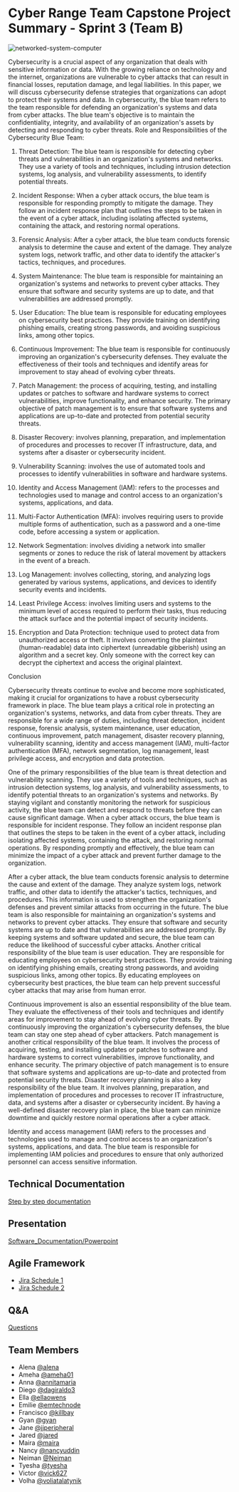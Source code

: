 # Cyber Range Team Capstone Project Summary - Sprint 3 (Team B)

![networked-system-computer](https://user-images.githubusercontent.com/123824782/236960235-a0a9f0f4-db58-421d-a345-ba7868f69a31.jpg)

Cybersecurity is a crucial aspect of any organization that deals with sensitive information or data. With the growing reliance on technology and the internet, organizations are vulnerable to cyber attacks that can result in financial losses, reputation damage, and legal liabilities. In this paper, we will discuss cybersecurity defense strategies that organizations can adopt to protect their systems and data.
     In cybersecurity, the blue team refers to the team responsible for defending an organization's systems and data from cyber attacks. The blue team's objective is to maintain the confidentiality, integrity, and availability of an organization's assets by detecting and responding to cyber threats.
Role and Responsibilities of the Cybersecurity Blue Team:
1. Threat Detection: The blue team is responsible for detecting cyber threats and vulnerabilities in an organization's systems and networks. They use a variety of tools and techniques, including intrusion detection systems, log analysis, and vulnerability assessments, to identify potential threats.

2. Incident Response: When a cyber attack occurs, the blue team is responsible for responding promptly to mitigate the damage. They follow an incident response plan that outlines the steps to be taken in the event of a cyber attack, including isolating affected systems, containing the attack, and restoring normal operations.

3. Forensic Analysis: After a cyber attack, the blue team conducts forensic analysis to determine the cause and extent of the damage. They analyze system logs, network traffic, and other data to identify the attacker's tactics, techniques, and procedures.

4. System Maintenance: The blue team is responsible for maintaining an organization's systems and networks to prevent cyber attacks. They ensure that software and security systems are up to date, and that vulnerabilities are addressed promptly.

5. User Education: The blue team is responsible for educating employees on cybersecurity best practices. They provide training on identifying phishing emails, creating strong passwords, and avoiding suspicious links, among other topics.

6. Continuous Improvement: The blue team is responsible for continuously improving an organization's cybersecurity defenses. They evaluate the effectiveness of their tools and techniques and identify areas for improvement to stay ahead of evolving cyber threats.

7. Patch Management: the process of acquiring, testing, and installing updates or patches to software and hardware systems to correct vulnerabilities, improve functionality, and enhance security. The primary objective of patch management is to ensure that software systems and applications are up-to-date and protected from potential security threats.

8. Disaster Recovery: involves planning, preparation, and implementation of procedures and processes to recover IT infrastructure, data, and systems after a disaster or cybersecurity incident.

9. Vulnerability Scanning: involves the use of automated tools and processes to identify vulnerabilities in software and hardware systems.

10. Identity and Access Management (IAM): refers to the processes and technologies used to manage and control access to an organization's systems, applications, and data.

11. Multi-Factor Authentication (MFA): involves requiring users to provide multiple forms of authentication, such as a password and a one-time code, before accessing a system or application.

12. Network Segmentation: involves dividing a network into smaller segments or zones to reduce the risk of lateral movement by attackers in the event of a breach.

13. Log Management: involves collecting, storing, and analyzing logs generated by various systems, applications, and devices to identify security events and incidents. 

14. Least Privilege Access: involves limiting users and systems to the minimum level of access required to perform their tasks, thus reducing the attack surface and the potential impact of security incidents. 

15. Encryption and Data Protection: technique used to protect data from unauthorized access or theft. It involves converting the plaintext (human-readable) data into ciphertext (unreadable gibberish) using an algorithm and a secret key. Only someone with the correct key can decrypt the ciphertext and access the original plaintext.

Conclusion

  Cybersecurity threats continue to evolve and become more sophisticated, making it crucial for organizations to have a robust cybersecurity framework in place. The blue team plays a critical role in protecting an organization's systems, networks, and data from cyber threats. They are responsible for a wide range of duties, including threat detection, incident response, forensic analysis, system maintenance, user education, continuous improvement, patch management, disaster recovery planning, vulnerability scanning, identity and access management (IAM), multi-factor authentication (MFA), network segmentation, log management, least privilege access, and encryption and data protection.
     
One of the primary responsibilities of the blue team is threat detection and vulnerability scanning. They use a variety of tools and techniques, such as intrusion detection systems, log analysis, and vulnerability assessments, to identify potential threats to an organization's systems and networks. By staying vigilant and constantly monitoring the network for suspicious activity, the blue team can detect and respond to threats before they can cause significant damage.
When a cyber attack occurs, the blue team is responsible for incident response. They follow an incident response plan that outlines the steps to be taken in the event of a cyber attack, including isolating affected systems, containing the attack, and restoring normal operations. By responding promptly and effectively, the blue team can minimize the impact of a cyber attack and prevent further damage to the organization.

After a cyber attack, the blue team conducts forensic analysis to determine the cause and extent of the damage. They analyze system logs, network traffic, and other data to identify the attacker's tactics, techniques, and procedures. This information is used to strengthen the organization's defenses and prevent similar attacks from occurring in the future.
The blue team is also responsible for maintaining an organization's systems and networks to prevent cyber attacks. They ensure that software and security systems are up to date and that vulnerabilities are addressed promptly. By keeping systems and software updated and secure, the blue team can reduce the likelihood of successful cyber attacks.
Another critical responsibility of the blue team is user education. They are responsible for educating employees on cybersecurity best practices. They provide training on identifying phishing emails, creating strong passwords, and avoiding suspicious links, among other topics. By educating employees on cybersecurity best practices, the blue team can help prevent successful cyber attacks that may arise from human error.

Continuous improvement is also an essential responsibility of the blue team. They evaluate the effectiveness of their tools and techniques and identify areas for improvement to stay ahead of evolving cyber threats. By continuously improving the organization's cybersecurity defenses, the blue team can stay one step ahead of cyber attackers.
Patch management is another critical responsibility of the blue team. It involves the process of acquiring, testing, and installing updates or patches to software and hardware systems to correct vulnerabilities, improve functionality, and enhance security. The primary objective of patch management is to ensure that software systems and applications are up-to-date and protected from potential security threats.
Disaster recovery planning is also a key responsibility of the blue team. It involves planning, preparation, and implementation of procedures and processes to recover IT infrastructure, data, and systems after a disaster or cybersecurity incident. By having a well-defined disaster recovery plan in place, the blue team can minimize downtime and quickly restore normal operations after a cyber attack.

Identity and access management (IAM) refers to the processes and technologies used to manage and control access to an organization's systems, applications, and data. The blue team is responsible for implementing IAM policies and procedures to ensure that only authorized personnel can access sensitive information.



## Technical Documentation

[Step by step documentation](https://docs.google.com/document/d/1ufg-lL1YT5Pf72-AifzWMdgNiWTsxnkgHUhVdONpY-c/edit?usp=sharing)

## Presentation

[Software_Documentation/Powerpoint](https://docs.google.com/presentation/d/18yNWwQrvfefQZUqEECINo0JeCdLnlWzv/edit#slide=id.p1)

## Agile Framework
- [Jira Schedule 1](https://cybersecurityrangeenv.atlassian.net/jira/software/projects/CTRE/boards/1)
- [Jira Schedule 2](https://cybersecurityrangeenv.atlassian.net/jira/software/projects/CTRE/boards/1/backlog)

## Q&A

[Questions](https://docs.google.com/document/d/1-gS53hdiN8ZxduRnXjNI_Sga3Cw74AG0mnnstBYECh4/edit) 





## Team Members
- Alena [@alena](https://www.github.com/)
- Ameha [@ameha01](https://github.com/orgs/cybertrainingrange/people/ameha01)
- Anna [@annitamaria](https://github.com/orgs/cybertrainingrange/people/ANNITAMARIA)
- Diego [@dagiraldo3](https://github.com/orgs/cybertrainingrange/people/dagiraldo3)
- Ella [@ellaowens](https://github.com/ellaowens)
- Emilie [@emtechnode](https://github.com/emtechnode)
- Francisco [@killbay](https://github.com/orgs/cybertrainingrange/people/killbay)
- Gyan [@gyan](https://www.github.com/octokatherine)
- Jane [@jjperipheral](https://github.com/jjperipheral)
- Jared [@jared](https://www.github.com/)
- Maira [@maira](https://www.github.com/)
- Nancy [@nancyuddin](https://github.com/nancyuddin)
- Neiman [@Neiman](https://github.com/orgs/cybertrainingrange/people/bull-in-the-heather)
- Tyesha [@tyesha](https://www.github.com/)
- Victor [@vick627](https://github.com/orgs/cybertrainingrange/people/vick627)
- Volha [@voliatalatynik](https://github.com/orgs/cybertrainingrange/people/voliatalatynik)















